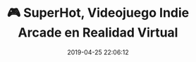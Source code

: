 ---
author_profile: false
title: "🎮 SuperHot, Videojuego Indie Arcade en Realidad Virtual"
description: "🎮 SuperHot, Videojuego Indie Arcade en Realidad Virtual"
excerpt: "🎮 SuperHot, Videojuego Indie Arcade en Realidad Virtual"
header:
  teaser: https://i.ibb.co/z6rGYqj/juego-superhot-shoter.gif
  video:
    id: jT11OEiA9x4
    provider: youtube
comments: true
date: 2019-04-25 22:06:12
classes: wide
tags:
- Arcade
- Realidad Virtual
- Trailer
categories:
- Vídeo Videojuegos
sidebar:
- title: "Videoteca"
  nav: vteca
---